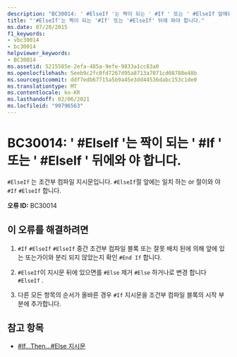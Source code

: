 ```yaml
---
description: "BC30014: ' #ElseIf '는 짝이 되는 ' #If ' 또는 ' #ElseIf 앞에와 야 합니다."
title: "'#ElseIf'는 짝이 되는 '#If' 또는 '#ElseIf' 뒤에 와야 합니다."
ms.date: 07/20/2015
f1_keywords:
- vbc30014
- bc30014
helpviewer_keywords:
- BC30014
ms.assetid: 5215585e-2efa-485a-9efe-9833a1cc83a0
ms.openlocfilehash: 5eeb9c2fc0fd7267d95a8713a7071cd08788e48b
ms.sourcegitcommit: ddf7edb67715a5b9a45e3dd44536dabc153c1de0
ms.translationtype: MT
ms.contentlocale: ko-KR
ms.lasthandoff: 02/06/2021
ms.locfileid: "99796563"
---
```

# <a name="bc30014-elseif-must-be-preceded-by-a-matching-if-or-elseif"></a>BC30014: ' #ElseIf '는 짝이 되는 ' #If ' 또는 ' #ElseIf ' 뒤에와 야 합니다.

`#ElseIf` 는 조건부 컴파일 지시문입니다. `#ElseIf`절 앞에는 일치 하는 or 절이와 야 `#If` `#ElseIf` 합니다.

 **오류 ID:** BC30014

## <a name="to-correct-this-error"></a>이 오류를 해결하려면

1. `#If` `#ElseIf` `#ElseIf` 중간 조건부 컴파일 블록 또는 잘못 배치 된에 의해 앞에 있는 또는가이와 분리 되지 않았는지 확인 `#End If` 합니다.

2. `#ElseIf`이 지시문 뒤에 있으면를 `#Else` 제거 `#Else` 하거나로 변경 합니다 `#ElseIf` .

3. 다른 모든 항목의 순서가 올바른 경우 `#If` 지시문을 조건부 컴파일 블록의 시작 부분에 추가합니다.

## <a name="see-also"></a>참고 항목

- [#If...Then...#Else 지시문](../directives/if-then-else-directives.md)
